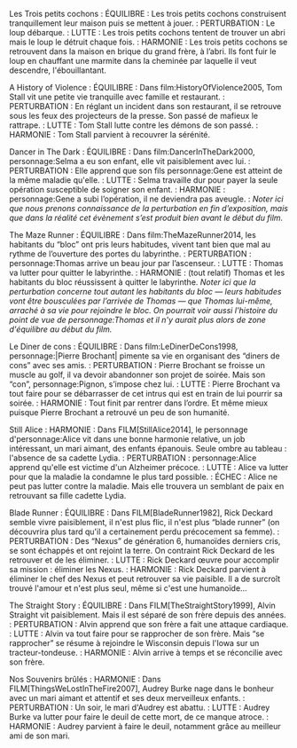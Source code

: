 <!-- Page: #21 Exemples de schémas minimaux -->

Les Trois petits cochons
: ÉQUILIBRE : Les trois petits cochons construisent tranquillement leur maison puis se mettent à jouer.
: PERTURBATION : Le loup débarque.
: LUTTE : Les trois petits cochons tentent de trouver un abri mais le loup le détruit chaque fois.
: HARMONIE : Les trois petits cochons se retrouvent dans la maison en brique du grand frère, à l’abri. Ils font fuir le loup en chauffant une marmite dans la cheminée par laquelle il veut descendre, l'ébouillantant.

A History of Violence
: ÉQUILIBRE : Dans film:HistoryOfViolence2005, Tom Stall vit une petite vie tranquille avec famille et restaurant.
: PERTURBATION : En réglant un incident dans son restaurant, il se retrouve sous les feux des projecteurs de la presse. Son passé de mafieux le rattrape.
: LUTTE : Tom Stall lutte contre les démons de son passé.
: HARMONIE : Tom Stall parvient à recouvrer la sérénité.

Dancer in The Dark
: ÉQUILIBRE : Dans film:DancerInTheDark2000, personnage:Selma a eu son enfant, elle vit paisiblement avec lui.
: PERTURBATION : Elle apprend que son fils personnage:Gene est atteint de la même maladie qu'elle.
: LUTTE : Selma travaille dur pour payer la seule opération susceptible de soigner son enfant.
: HARMONIE : personnage:Gene a subi l’opération, il ne deviendra pas aveugle.
: *Noter ici que nous prenons connaissance de la perturbation en fin d’exposition, mais que dans la réalité cet évènement s’est produit bien avant le début du film.*

The Maze Runner
: ÉQUILIBRE : Dans film:TheMazeRunner2014, les habitants du “bloc” ont pris leurs habitudes, vivent tant bien que mal au rythme de l’ouverture des portes du labyrinthe.
: PERTURBATION : personnage:Thomas arrive un beau jour par l’ascenseur.
: LUTTE : Thomas va lutter pour quitter le labyrinthe.
: HARMONIE : (tout relatif) Thomas et les habitants du bloc réussissent à quitter le labyrinthe.
*Noter ici que la perturbation concerne tout autant les habitants du bloc — leurs habitudes vont être bousculées par l’arrivée de Thomas — que Thomas lui-même, arraché à sa vie pour rejoindre le bloc. On pourrait voir aussi l'histoire du point de vue de personnage:Thomas et il n'y aurait plus alors de zone d'équilibre au début du film.*

Le Diner de cons
: ÉQUILIBRE : Dans film:LeDinerDeCons1998, personnage:|Pierre Brochant| pimente sa vie en organisant des “diners de cons” avec ses amis.
: PERTURBATION : Pierre Brochant se froisse un muscle au golf, il va devoir abandonner son projet de soirée. Mais son “con”, personnage:Pignon, s’impose chez lui.
: LUTTE : Pierre Brochant va tout faire pour se débarrasser de cet intrus qui est en train de lui pourrir sa soirée.
: HARMONIE : Tout finit par rentrer dans l’ordre. Et même mieux puisque Pierre Brochant a retrouvé un peu de son humanité.

Still Alice
: HARMONIE : Dans FILM[StillAlice2014], le personnage d'personnage:Alice vit dans une bonne harmonie relative, un job intéressant, un mari aimant, des enfants épanouis. Seule ombre au tableau : l'absence de sa cadette Lydia.
: PERTURBATION : personnage:Alice apprend qu'elle est victime d'un Alzheimer précoce.
: LUTTE : Alice va lutter pour que la maladie la condamne le plus tard possible.
: ÉCHEC : Alice ne peut pas lutter contre la maladie. Mais elle trouvera un semblant de paix en retrouvant sa fille cadette Lydia.

Blade Runner
: ÉQUILIBRE : Dans FILM[BladeRunner1982], Rick Deckard semble vivre paisiblement, il n'est plus flic, il n'est plus “blade runner” (on découvrira plus tard qu'il a certainement perdu précocement sa femme).
: PERTURBATION : Des “Nexus” de génération 6, humanoïdes derniers cris, se sont échappés et ont rejoint la terre. On contraint Rick Deckard de les retrouver et de les éliminer.
: LUTTE : Rick Deckard œuvre pour accomplir sa mission&nbsp;: éliminer les Nexus.
: HARMONIE : Rick Deckard parvient à éliminer le chef des Nexus et peut retrouver sa vie paisible. Il a de surcroît trouvé l'amour et n'est plus seul, même si c'est une humanoïde…

The Straight Story
: ÉQUILIBRE : Dans FILM[TheStraightStory1999], Alvin Straight vit paisiblement. Mais il est séparé de son frère depuis des années.
: PERTURBATION : Alvin apprend que son frère a fait une attaque cardiaque.
: LUTTE : Alvin va tout faire pour se rapprocher de son frère. Mais “se rapprocher” se résume à rejoindre le Wisconsin depuis l'Iowa sur un tracteur-tondeuse.
: HARMONIE : Alvin arrive à temps et se réconcilie avec son frère.

Nos Souvenirs brûlés
: HARMONIE : Dans FILM[ThingsWeLostInTheFire2007], Audrey Burke nage dans le bonheur avec un mari aimant et attentif et ses deux merveilleux enfants.
: PERTURBATION : Un soir, le mari d'Audrey est abattu.
: LUTTE : Audrey Burke va lutter pour faire le deuil de cette mort, de ce manque atroce.
: HARMONIE : Audrey parvient à faire le deuil, notamment grâce au meilleur ami de son mari.
